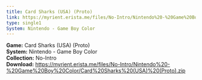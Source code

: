 ```yaml
---
title: Card Sharks (USA) (Proto)
link: https://myrient.erista.me/files/No-Intro/Nintendo%20-%20Game%20Boy%20Color/Card%20Sharks%20(USA)%20(Proto).zip
type: single1
System: Nintendo - Game Boy Color
---
```

<b>Game:</b> Card Sharks (USA) (Proto)<br>
<b>System:</b> Nintendo - Game Boy Color<br>
<b>Collection:</b> No-Intro<br>
<b>Download:</b> https://myrient.erista.me/files/No-Intro/Nintendo%20-%20Game%20Boy%20Color/Card%20Sharks%20(USA)%20(Proto).zip